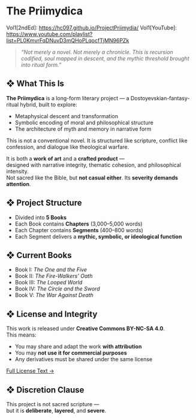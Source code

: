 
#  The Priimydica 

Vol1[2ndEd]: https://hc097.github.io/ProjectPriimydia/
Vol1[YouTube]: https://www.youtube.com/playlist?list=PL0KmvrFqDNuvD3mQHoPLqocfTjMN96PZk

> *“Not merely a novel. Not merely a chronicle. This is recursion codified, soul mapped in descent, and the mythic threshold brought into ritual form.”*

## ❖ What This Is

**The Priimydica** is a long-form literary project — a Dostoyevskian-fantasy-ritual hybrid, built to explore:
- Metaphysical descent and transformation
- Symbolic encoding of moral and philosophical structure
- The architecture of myth and memory in narrative form

This is not a conventional novel.
It is structured like scripture, conflict like confession, and dialogue like theological warfare.

It is both a **work of art** and a **crafted product** —  
designed with narrative integrity, thematic cohesion, and philosophical intensity.  
Not sacred like the Bible, but **not casual either**. Its **severity demands attention**.

## ❖ Project Structure

- Divided into **5 Books**
- Each Book contains **Chapters** (3,000–5,000 words)
- Each Chapter contains **Segments** (400–800 words)
- Each Segment delivers a **mythic, symbolic, or ideological function**

## ❖ Current Books

- Book I: *The One and the Five*
- Book II: *The Fire-Walkers’ Oath*
- Book III: *The Looped World*
- Book IV: *The Circle and the Sword*
- Book V: *The War Against Death*

## ❖ License and Integrity

This work is released under **Creative Commons BY-NC-SA 4.0**.  
This means:
- You may share and adapt the work **with attribution**
- You may **not use it for commercial purposes**
- Any derivatives must be shared under the same license

[Full License Text →](https://creativecommons.org/licenses/by-nc-sa/4.0/)

## ❖ Discretion Clause

This project is not sacred scripture —  
but it is **deliberate**, **layered**, and **severe**.

